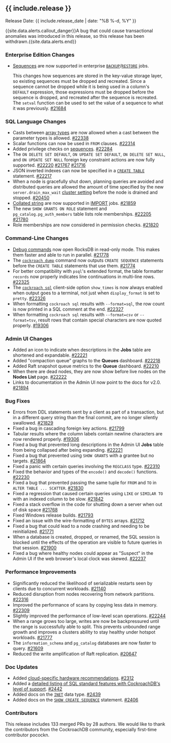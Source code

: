<h2 id="{{ include.release | slugify }}">{{ include.release }}</h2>

Release Date: {{ include.release_date | date: "%B %-d, %Y" }}

{{site.data.alerts.callout_danger}}A bug that could cause transactional anomalies was introduced in this release, so this release has been withdrawn.{{site.data.alerts.end}}

<h3 id="v2-0-alpha-20180212-enterprise-edition-changes">Enterprise Edition Changes</h3>

- [Sequences](https://www.cockroachlabs.com/docs/v2.0/create-sequence) are now supported in enterprise [`BACKUP`](https://www.cockroachlabs.com/docs/v2.0/backup)/[`RESTORE`](../v2.0/restore.html) jobs.

    This changes how sequences are stored in the key-value storage layer, so existing sequences must be dropped and recreated. Since a sequence cannot be dropped while it is being used in a column's `DEFAULT` expression, those expressions must be dropped before the sequence is dropped, and recreated after the sequence is recreated. The `setval` function can be used to set the value of a sequence to what it was previously. [#21684][#21684]

<h3 id="v2-0-alpha-20180212-sql-language-changes">SQL Language Changes</h3>

- Casts between [array types](https://www.cockroachlabs.com/docs/v2.0/array) are now allowed when a cast between the parameter types is allowed. [#22338][#22338]
- Scalar functions can now be used in `FROM` clauses. [#22314][#22314]
- Added privilege checks on [sequences](https://www.cockroachlabs.com/docs/v2.0/create-sequence). [#22284][#22284]
- The `ON DELETE SET DEFAULT`, `ON UPDATE SET DEFAULT`, `ON DELETE SET NULL`, and `ON UPDATE SET NULL` foreign key constraint actions are now fully supported. [#22220][#22220] [#21767][#21767] [#21716][#21716]
- JSON inverted indexes can now be specified in a [`CREATE TABLE`](https://www.cockroachlabs.com/docs/v2.0/create-table) statement. [#22217][#22217]
- When a node is gracefully shut down, planning queries are avoided and distributed queries are allowed the amount of time specified by the new `server.drain_max_wait` [cluster setting](https://www.cockroachlabs.com/docs/v2.0/cluster-settings) before the node is drained and stopped. [#20450][#20450]
- [Collated string](https://www.cockroachlabs.com/docs/v2.0/collate) are now supported in [IMPORT](https://www.cockroachlabs.com/docs/v2.0/import) jobs. [#21859][#21859]
- The new `SHOW GRANTS ON ROLE` statement and `pg_catalog.pg_auth_members` table lists role memberships. [#22205][#22205] [#21780][#21780]
- Role memberships are now considered in permission checks. [#21820][#21820]

<h3 id="v2-0-alpha-20180212-command-line-changes">Command-Line Changes</h3>

- [Debug commands](https://www.cockroachlabs.com/docs/v2.0/debug-zip) now open RocksDB in read-only mode. This makes them faster and able to run in parallel. [#21778][#21778]
- The [`cockroach dump`](https://www.cockroachlabs.com/docs/v2.0/sql-dump) command now outputs `CREATE SEQUENCE` statements before the `CREATE TABLE` statements that use them. [#21774][#21774]
- For better compatibility with `psql`'s extended format, the table formatter `records` now properly indicates line continuations in multi-line rows. [#22325][#22325]
- The [`cockroach sql`](https://www.cockroachlabs.com/docs/v2.0/use-the-built-in-sql-client) client-side option `show_times` is now always enabled when output goes to a terminal, not just when `display_format` is set to `pretty`. [#22326][#22326]
- When formatting `cockroach sql` results with `--format=sql`, the row count is now printed in a SQL comment at the end. [#22327][#22327]
- When formatting `cockroach sql` results with `--format=csv` or `--format=tsv`, result rows that contain special characters are now quoted properly. [#19306][#19306]

<h3 id="v2-0-alpha-20180212-admin-ui-changes">Admin UI Changes</h3>

- Added an icon to indicate when descriptions in the **Jobs** table are shortened and expandable. [#22221][#22221]
- Added "compaction queue" graphs to the **Queues** dashboard. [#22218][#22218]
- Added Raft snapshot queue metrics to the **Queue** dashboard. [#22210][#22210]
- When there are dead nodes, they are now show before live nodes on the **Nodes List** page. [#22222][#22222]
- Links to documentation in the Admin UI now point to the docs for v2.0. [#21894][#21894]

<h3 id="v2-0-alpha-20180212-bug-fixes">Bug Fixes</h3>

- Errors from DDL statements sent by a client as part of a transaction, but in a different query string than the final commit, are no longer silently swallowed. [#21829][#21829]
- Fixed a bug in cascading foreign key actions. [#21799][#21799]
- Tabular results where the column labels contain newline characters are now rendered properly. [#19306][#19306]
- Fixed a bug that prevented long descriptions in the Admin UI **Jobs** table from being collapsed after being expanding. [#22221][#22221]
- Fixed a bug that prevented using `SHOW GRANTS` with a grantee but no targets. [#21864][#21864]
- Fixed a panic with certain queries involving the `REGCLASS` type. [#22310][#22310]
- Fixed the behavior and types of the `encode()` and `decode()` functions. [#22230][#22230]
- Fixed a bug that prevented passing the same tuple for `FROM` and `TO` in `ALTER TABLE ... SCATTER`. [#21830][#21830]
- Fixed a regression that caused certain queries using `LIKE` or `SIMILAR TO` with an indexed column to be slow. [#21842][#21842]
- Fixed a stack overflow in the code for shutting down a server when out of disk space [#21768][#21768]
- Fixed Windows release builds. [#21793][#21793]
- Fixed an issue with the wire-formatting of `BYTES` arrays. [#21712][#21712]
- Fixed a bug that could lead to a node crashing and needing to be reinitialized. [#21771][#21771]
- When a database is created, dropped, or renamed, the SQL session is blocked until the effects of the operation are visible to future queries in that session. [#21900][#21900]
- Fixed a bug where healthy nodes could appear as "Suspect" in the Admin UI if the web browser's local clock was skewed. [#22237][#22237]

<h3 id="v2-0-alpha-20180212-performance-improvements">Performance Improvements</h3>

- Significantly reduced the likelihood of serializable restarts seen by clients due to concurrent workloads. [#21140][#21140]
- Reduced disruption from nodes recovering from network partitions. [#22316][#22316]
- Improved the performance of scans by copying less data in memory. [#22309][#22309]
- Slightly improved the performance of low-level scan operations. [#22244][#22244]
- When a range grows too large, writes are now be backpressured until the range is successfully able to split. This prevents unbounded range growth and improves a clusters ability to stay healthy under hotspot workloads. [#21777][#21777]
- The `information_schema` and `pg_catalog` databases are now faster to query. [#21609][#21609]
- Reduced the write amplification of Raft replication. [#20647][#20647]

<h3 id="v2-0-alpha-20180212-doc-updates">Doc Updates</h3>

- Added [cloud-specific hardware recommendations](https://www.cockroachlabs.com/docs/v2.0/recommended-production-settings#cloud-specific-recommendations). [#2312](https://github.com/cockroachdb/docs/pull/2312)
- Added a [detailed listing of SQL standard features with CockroachDB's level of support](https://www.cockroachlabs.com/docs/v2.0/sql-feature-support). [#2442](https://github.com/cockroachdb/docs/pull/2442)
- Added docs on the [`INET`](https://www.cockroachlabs.com/docs/v2.0/inet) data type. [#2439](https://github.com/cockroachdb/docs/pull/2439)
- Added docs on the [`SHOW CREATE SEQUENCE`](https://www.cockroachlabs.com/docs/v2.0/show-create-sequence) statement. [#2406](https://github.com/cockroachdb/docs/pull/2406)

<div class="release-note-contributors" markdown="1">

<h3 id="v2-0-alpha-20180212-contributors">Contributors</h3>

This release includes 133 merged PRs by 28 authors. We would like to thank the contributors from the CockroachDB community, especially first-time contributor pocockn.

</div>

[#19306]: https://github.com/cockroachdb/cockroach/pull/19306
[#20290]: https://github.com/cockroachdb/cockroach/pull/20290
[#20450]: https://github.com/cockroachdb/cockroach/pull/20450
[#20647]: https://github.com/cockroachdb/cockroach/pull/20647
[#21140]: https://github.com/cockroachdb/cockroach/pull/21140
[#21609]: https://github.com/cockroachdb/cockroach/pull/21609
[#21684]: https://github.com/cockroachdb/cockroach/pull/21684
[#21712]: https://github.com/cockroachdb/cockroach/pull/21712
[#21716]: https://github.com/cockroachdb/cockroach/pull/21716
[#21754]: https://github.com/cockroachdb/cockroach/pull/21754
[#21767]: https://github.com/cockroachdb/cockroach/pull/21767
[#21768]: https://github.com/cockroachdb/cockroach/pull/21768
[#21771]: https://github.com/cockroachdb/cockroach/pull/21771
[#21774]: https://github.com/cockroachdb/cockroach/pull/21774
[#21777]: https://github.com/cockroachdb/cockroach/pull/21777
[#21778]: https://github.com/cockroachdb/cockroach/pull/21778
[#21780]: https://github.com/cockroachdb/cockroach/pull/21780
[#21793]: https://github.com/cockroachdb/cockroach/pull/21793
[#21799]: https://github.com/cockroachdb/cockroach/pull/21799
[#21816]: https://github.com/cockroachdb/cockroach/pull/21816
[#21820]: https://github.com/cockroachdb/cockroach/pull/21820
[#21829]: https://github.com/cockroachdb/cockroach/pull/21829
[#21830]: https://github.com/cockroachdb/cockroach/pull/21830
[#21842]: https://github.com/cockroachdb/cockroach/pull/21842
[#21847]: https://github.com/cockroachdb/cockroach/pull/21847
[#21859]: https://github.com/cockroachdb/cockroach/pull/21859
[#21864]: https://github.com/cockroachdb/cockroach/pull/21864
[#21894]: https://github.com/cockroachdb/cockroach/pull/21894
[#21900]: https://github.com/cockroachdb/cockroach/pull/21900
[#22205]: https://github.com/cockroachdb/cockroach/pull/22205
[#22210]: https://github.com/cockroachdb/cockroach/pull/22210
[#22217]: https://github.com/cockroachdb/cockroach/pull/22217
[#22218]: https://github.com/cockroachdb/cockroach/pull/22218
[#22220]: https://github.com/cockroachdb/cockroach/pull/22220
[#22221]: https://github.com/cockroachdb/cockroach/pull/22221
[#22222]: https://github.com/cockroachdb/cockroach/pull/22222
[#22230]: https://github.com/cockroachdb/cockroach/pull/22230
[#22237]: https://github.com/cockroachdb/cockroach/pull/22237
[#22244]: https://github.com/cockroachdb/cockroach/pull/22244
[#22245]: https://github.com/cockroachdb/cockroach/pull/22245
[#22278]: https://github.com/cockroachdb/cockroach/pull/22278
[#22284]: https://github.com/cockroachdb/cockroach/pull/22284
[#22309]: https://github.com/cockroachdb/cockroach/pull/22309
[#22310]: https://github.com/cockroachdb/cockroach/pull/22310
[#22314]: https://github.com/cockroachdb/cockroach/pull/22314
[#22316]: https://github.com/cockroachdb/cockroach/pull/22316
[#22319]: https://github.com/cockroachdb/cockroach/pull/22319
[#22325]: https://github.com/cockroachdb/cockroach/pull/22325
[#22326]: https://github.com/cockroachdb/cockroach/pull/22326
[#22327]: https://github.com/cockroachdb/cockroach/pull/22327
[#22338]: https://github.com/cockroachdb/cockroach/pull/22338
